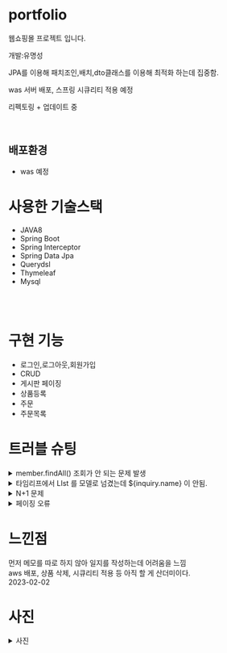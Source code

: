 # portfolio
웹쇼핑몰 프로젝트 입니다.
<div>
개발:유명성 <br/>

JPA를 이용해 패치조인,배치,dto클래스를 이용해 최적화 하는데 집중함. <br/>

was 서버 배포, 스프링 시큐리티 적용 예정 <br/>

리펙토링 + 업데이트 중 <br/>


</div>
<br/>
<h2>배포환경</h2>
<div>
<ul>
<li>was 예정</li>
</ul>
</div>
<h1>사용한 기술스택</h1>
<div>
    <ul>
        <li>JAVA8</li>
        <li>Spring Boot</li>
        <li>Spring Interceptor</li>
        <li>Spring Data Jpa</li>
        <li>Querydsl</li>
        <li>Thymeleaf</li>
        <li>Mysql</li>
    </ul>
</div>
<br/>
<br/>

<h1>구현 기능</h1>
<div>
    <ul>
       <li>로그인,로그아웃,회원가입 </li>
	     <li>CRUD</li>
	     <li>게시판 페이징</li>
	     <li>상품등록</li>
	     <li>주문</li>
	     <li>주문목록</li>
     </ul>

  </div>
<div>
   <h1>트러블 슈팅</h1>
<details>
<summary>member.findAll() 조회가 안 되는 문제 발생</summary>
 osiv(Open Session In View: 영속성 컨텍스트를 뷰까지 적용)<br/>
  를 잠시 꺼놓아서 문제가 발생하였다. 다시 켜놓으니까 문제 해결<br/>
</details>

<details>
<summary>타임리프에서 LIst<inquiry > 를 모델로 넘겼는데 ${inquiry.name} 이 안됨.</summary>
th:each="inquirys:${inquiry}" 로 해결
</details>


<details>
<summary>N+1 문제</summary>
패치 조인과 배치 설정, DTO 변환으로 해결하고<br/>
일대다 관계는 따로 MAP<Long,DTO>로 만들어서 foreach로 값을 채워주었다.
</details>	

<details>
<summary>페이징 오류</summary>
카운트 값을 따로 생성해서 해결<br/>
</details>
	
</div>
<div>
<h1>느낀점</h1>	
먼저 메모를 따로 하지 않아 일지를 작성하는데 어려움을 느낌<br/>
aws 배포, 상품 삭제, 시큐리티 적용 등 아직 할 게 산더미이다.</br>
2023-02-02
	
	
</div>
<div>
<h1>사진</h1>
<details>
<summary>사진</summary>
<img width="80%" src="https://user-images.githubusercontent.com/74175871/216360666-292ee415-bad8-4476-bc4f-f46068d4ea91.JPG"/><br/>
<img width="80%" src="https://user-images.githubusercontent.com/74175871/216359902-a5bdbd28-34d8-4137-b50d-6781b112d5e8.JPG"/><br/>
<img width="80%" src="https://user-images.githubusercontent.com/74175871/216360493-7d745143-302a-4044-915c-da223ae3ae1e.JPG"/><br/>
인프런-JPA 최적화 강의 참고</br>
<img width="80%" src="https://user-images.githubusercontent.com/74175871/216360807-e6852f10-1bda-463e-a010-471ba2c36002.JPG"/><br/>
<img width="80%" src="https://user-images.githubusercontent.com/74175871/216360895-8097332f-c0dd-4d83-94a9-a99d36a5b5b2.JPG"/><br/>

</details>
</div>

